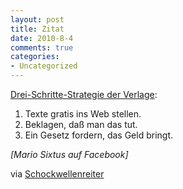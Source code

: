 ```yaml
--- 
layout: post
title: Zitat
date: 2010-8-4
comments: true
categories: 
- Uncategorized
---
```

[Drei-Schritte-Strategie der Verlage](http://www.facebook.com/sixtus?v=wall&amp;story_fbid=482185107221): 
1. Texte gratis ins Web stellen.
2. Beklagen, daß man das tut.
3. Ein Gesetz fordern, das Geld bringt. 

<i>[Mario Sixtus auf Facebook]</i>

via [Schockwellenreiter](http://www.schockwellenreiter.de/blog/2010/08/04/das-zitat-18/)
